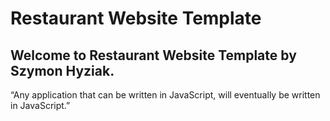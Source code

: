 # Restaurant Website Template
Welcome to Restaurant Website Template by Szymon Hyziak.
----------
“Any application that can be written in JavaScript, will eventually be written in JavaScript.”
